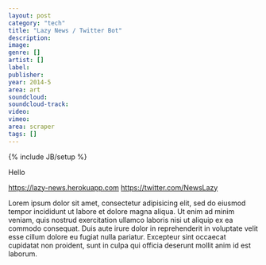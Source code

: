 ```yaml
---
layout: post
category: "tech"
title: "Lazy News / Twitter Bot"
description: 
image: 
genre: []
artist: []
label: 
publisher: 
year: 2014-5
area: art
soundcloud: 
soundcloud-track: 
video: 
vimeo: 
area: scraper
tags: []
---
```

{% include JB/setup %}

Hello

https://lazy-news.herokuapp.com
 https://twitter.com/NewsLazy

Lorem ipsum dolor sit amet, consectetur adipisicing elit, sed do eiusmod
tempor incididunt ut labore et dolore magna aliqua. Ut enim ad minim veniam,
quis nostrud exercitation ullamco laboris nisi ut aliquip ex ea commodo
consequat. Duis aute irure dolor in reprehenderit in voluptate velit esse
cillum dolore eu fugiat nulla pariatur. Excepteur sint occaecat cupidatat non
proident, sunt in culpa qui officia deserunt mollit anim id est laborum.
